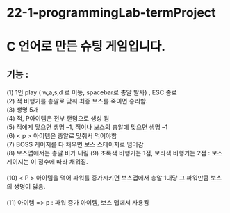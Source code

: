# 22-1-programmingLab-termProject

# C 언어로 만든 슈팅 게임입니다.

## 기능 : 
(1) 1인 play ( w,a,s,d 로 이동, spacebar로 총알 발사) , ESC 종료
<br>
(2) 적 비행기를 총알로 맞춰 최종 보스를 죽이면 승리함.
<br>
(3) 생명 5개
<br>
(4) 적, P아이템은 전부 랜덤으로 생성 됨
<br>
(5) 적에게 닿으면 생명 –1, 적이나 보스의 총알에 맞으면 생명 –1
<br>
(6) < p > 아이템은 총알로 맞춰서 먹어야함
<br>
(7) BOSS 게이지를 다 채우면 보스 스테이지로 넘어감
<br>
(8) 보스맵에서는 총알 비가 내림
(9) 초록색 비행기는 1점, 보라색 비행기는 2점 : 보스 게이지는 이 점수에 따라 채워짐.
<br>  
(10) < P > 아이템을 먹어 파워를 증가시키면 보스맵에서 총알 1대당 그 파워만큼 보스의 생명이 닳음.
<br>  
(11) 아이템 => p : 파워 증가 아이템, 보스 맵에서 사용됨
